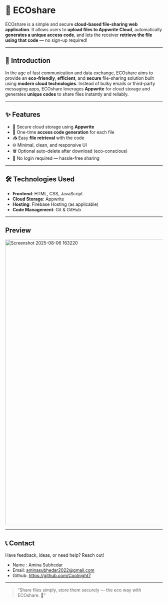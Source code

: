 # 🌿 ECOshare

ECOshare is a simple and secure **cloud-based file-sharing web application**. It allows users to **upload files to Appwrite Cloud**, automatically **generates a unique access code**, and lets the receiver **retrieve the file using that code** — no sign-up required!

---

## 🚀 Introduction

In the age of fast communication and data exchange, ECOshare aims to provide an **eco-friendly**, **efficient**, and **secure** file-sharing solution built using **modern cloud technologies**. Instead of bulky emails or third-party messaging apps, ECOshare leverages **Appwrite** for cloud storage and generates **unique codes** to share files instantly and reliably.

---

## ✨ Features

- 🔐 Secure cloud storage using **Appwrite**
- 🔗 One-time **access code generation** for each file
- 📥 Easy **file retrieval** with the code
- 🌐 Minimal, clean, and responsive UI
- 🗑️ Optional auto-delete after download (eco-conscious)
- 🚫 No login required — hassle-free sharing

---

## 🛠️ Technologies Used

- **Frontend**: HTML, CSS, JavaScript
- **Cloud Storage**: Appwrite
- **Hosting**: Firebase Hosting (as applicable)
- **Code Management**: Git & GitHub

---

## Preview 

<img width="1892" height="910" alt="Screenshot 2025-08-06 163220" src="https://github.com/user-attachments/assets/e16758bf-cbc9-42b2-addf-bf62b27ec972" />

---

## 📞 Contact

Have feedback, ideas, or need help? Reach out!

* Name : Amina Subhedar
* Email: aminasubhedar2022@gmail.com
* Github: https://github.com/Coolnight7

---

> “Share files simply, store them securely — the eco way with ECOshare. 🌱”

